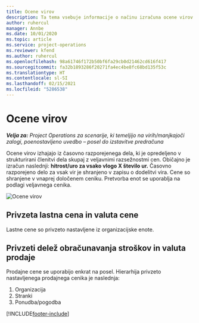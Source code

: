 ```yaml
---
title: Ocene virov
description: Ta tema vsebuje informacije o načinu izračuna ocene virov v storitvi Project Operations.
author: ruhercul
manager: Annbe
ms.date: 10/01/2020
ms.topic: article
ms.service: project-operations
ms.reviewer: kfend
ms.author: ruhercul
ms.openlocfilehash: 98a61746f172b50bf6fa29cb0d21462cd616f417
ms.sourcegitcommit: fa32b1893286f20271fa4ec4be8fc68bd135f53c
ms.translationtype: HT
ms.contentlocale: sl-SI
ms.lasthandoff: 02/15/2021
ms.locfileid: "5286538"
---
```

# <a name="resource-estimates"></a>Ocene virov

_**Velja za:** Project Operations za scenarije, ki temeljijo na virih/manjkajoči zalogi, poenostavljeno uvedbo – posel do izstavitve predračuna_

Ocene virov izhajajo iz časovno razporejenega dela, ki je opredeljeno v strukturirani členitvi dela skupaj z veljavnimi razsežnostmi cen. Običajno je izračun naslednji: **hitrost/uro za vsako vlogo X število ur.** Časovno razporejeno delo za vsak vir je shranjeno v zapisu o dodelitvi vira. Cene so shranjene v vnaprej določenem ceniku. Pretvorba enot se uporablja na podlagi veljavnega cenika.

![Ocene virov](./media/navigation12.png)

## <a name="default-cost-price-and-cost-currency"></a>Privzeta lastna cena in valuta cene

Lastne cene so privzeto nastavljene iz organizacijske enote.

## <a name="default-bill-rate-and-sales-currency"></a>Privzeti delež obračunavanja stroškov in valuta prodaje

Prodajne cene se uporabijo enkrat na posel. Hierarhija privzeto nastavljenega prodajnega cenika je naslednja:

1. Organizacija
2. Stranki
3. Ponudba/pogodba


[!INCLUDE[footer-include](../includes/footer-banner.md)]